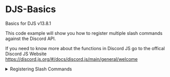 # DJS-Basics

Basics for DJS v13.8.1

This code example will show you how to register multiple slash commands against the Discord API.

If you need to know more about the functions in Discord JS go to the offical Discord JS Website https://discord.js.org/#/docs/discord.js/main/general/welcome

<details><summary>Registering Slash Commands</summary>
<p>

```javascript
const Discord = require('discord.js')
const {Intents, Collection} = require('discord.js')
const fs = require('fs')
const {REST} = require('@discordjs/rest')
const {Routes} = require('discord-api-types/v10')
const client = new Discord.Client({intents: [Intents.FLAGS.GUILD, Intents.FLAGS.GUILD_MESSAGES, Intents.Flags.GUILD_MEMBERS, Intents.FLAGS.DIRECT_MESSAGES] })

// // // // // // // // // // // 
// Commands folder is src/cmds/
// // // // // // // // // // // 

// // // // // // // // // // //
// Getting and Loading commands
// // // // // // // // // // //

folder = `${__dirname}/cmds/`
const cmds = []
const files = fs.readdirSync(folder)

files.filter(f => fs.statSync(folder + f).isDirectory())
    .forEach(nested => fs.readdirSync(folder + nested).forEach(f => files.push(nested + '/' + f)));

client.cmds = new Collection()

const commandsFiles = files.filter(f => f.endsWith('.js'));
if (files.length > 0) {
    console.log(`Found ${commandsFiles.length} files to load!\n`);

    for (const f of commandsFiles) {
        console.log(`Loading '${f}'...`);
        const command = require(folder + f);
        cmds.push(command.data.toJSON())
        client.cmds.set(command.data.name, command)

    }
}

client.once("ready", () => {
    const CLIENT_ID = client.user.id;
    const GUILD_ID = 'YOUR GUILD ID'

    const rest = new REST({version: '10'}).setToken(YOUR BOT TOKEN);

    (async () => {
        try {
          if (process.env.ENV === "production") {
            await rest.put(Routes.applicationCommands(CLIENT_ID), {
                body: cmds
            });
            console.log("Slash commands registered globally!")
          } else {
            await rest.put(Routes.applicationGuildCommands(CLIENT_ID, GUILD_ID), {
                body: cmds
            });
            console.log("Slash commands registered locally!")
          }
        } catch (e) {
            // ignore
        }
    })();
})

client.on('interactionCreate', async interaction => {
    if (!interaction.isCommand()) return;
    
    const command = client.cmds.get(interaction.commandName);
    if (!command) return;

    try {
        await command.execute(interaction);
    } catch (e) {
        // ignore
    }
})

// // // // // // // // // // // // //
// End Of Getting and Loading Commands
// // // // // // // // // // // // //
</p>
</details>


    <details><summary>Basic Slash Command</summary>
    <p>

    ```javascript
    const {SlashCommandBuilder} = require('@discordjs/builders')
    const {Interaction} = require('discord.js')

    module.exports = {
      data: new SlashCommandBuilder()
          .setName('ping')
          .setDescription('Replies with pong'),
          /**
          * @param {Interaction} interaction
          */
        async execute(interaction) {
          interaction.reply({content: 'Pong!', ephermal: true}) // Ephermal only shows the reply to the user that ran the command
      }
    }
    ```
    </p>
    </details>
